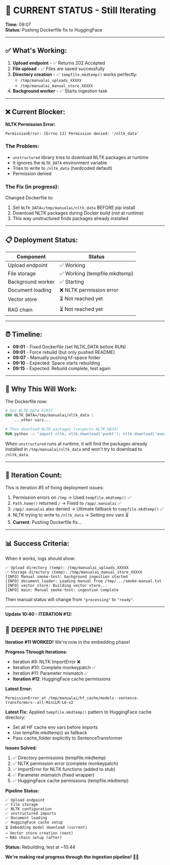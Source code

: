 # 🔄 CURRENT STATUS - Still Iterating

**Time:** 09:07  
**Status:** Pushing Dockerfile fix to HuggingFace

---

## ✅ What's Working:

1. **Upload endpoint** - ✅ Returns 202 Accepted
2. **File upload** - ✅ Files are saved successfully  
3. **Directory creation** - ✅ `tempfile.mkdtemp()` works perfectly:
   - `/tmp/manualai_uploads_XXXXX`
   - `/tmp/manualai_manual_store_XXXXX`
4. **Background worker** - ✅ Starts ingestion task

---

## ❌ Current Blocker:

**NLTK Permission Error:**
```
PermissionError: [Errno 13] Permission denied: '/nltk_data'
```

### The Problem:
- `unstructured` library tries to download NLTK packages at runtime
- It ignores the `NLTK_DATA` environment variable
- Tries to write to `/nltk_data` (hardcoded default)
- Permission denied

### The Fix (in progress):
Changed Dockerfile to:
1. Set `NLTK_DATA=/tmp/manualai/nltk_data` BEFORE pip install
2. Download NLTK packages during Docker build (not at runtime)
3. This way unstructured finds packages already installed

---

## 📋 Deployment Status:

| Component | Status |
|-----------|--------|
| Upload endpoint | ✅ Working |
| File storage | ✅ Working (tempfile.mkdtemp) |
| Background worker | ✅ Starting |
| Document loading | ❌ NLTK permission error |
| Vector store | ⏳ Not reached yet |
| RAG chain | ⏳ Not reached yet |

---

## ⏰ Timeline:

- **09:01** - Fixed Dockerfile (set NLTK_DATA before RUN)
- **09:01** - Force rebuild (but only pushed README)
- **09:07** - Manually pushing hf-space folder
- **09:10** - Expected: Space starts rebuilding
- **09:15** - Expected: Rebuild complete, test again

---

## 🎯 Why This Will Work:

The Dockerfile now:
```dockerfile
# Set NLTK_DATA FIRST
ENV NLTK_DATA=/tmp/manualai/nltk_data \
    ...other vars...

# Then download NLTK packages (respects NLTK_DATA)
RUN python -c "import nltk; nltk.download('punkt'); nltk.download('averaged_perceptron_tagger_eng')"
```

When `unstructured` runs at runtime, it will find the packages already installed in `/tmp/manualai/nltk_data` and won't try to download to `/nltk_data`.

---

## 🔄 Iteration Count:

This is iteration #5 of fixing deployment issues:
1. Permission errors on `/tmp` → Used `tempfile.mkdtemp()` ✅
2. `Path.home()` returned `/` → Fixed to `/app/.manualai` ✅  
3. `/app/.manualai` also denied → Ultimate fallback to `tempfile.mkdtemp()` ✅
4. NLTK trying to write to `/nltk_data` → Setting env vars ⏳
5. **Current**: Pushing Dockerfile fix...

---

## 📊 Success Criteria:

When it works, logs should show:
```
✅ Upload directory (temp): /tmp/manualai_uploads_XXXXX
✅ Storage directory (temp): /tmp/manualai_manual_store_XXXXX
[INFO] Manual smoke-test: background ingestion started
[INFO] document_loader: Loading manual from /tmp/.../smoke-manual.txt
[INFO] vector_store: Building vector store...
[INFO] main: Manual smoke-test: ingestion complete
```

Then manual status will change from `"processing"` to `"ready"`.

---

**Update 10:40 - ITERATION #12:**

## 🚀 DEEPER INTO THE PIPELINE!

**Iteration #11 WORKED!** We're now in the embedding phase!

**Progress Through Iterations:**
- Iteration #9: NLTK ImportError ❌
- Iteration #10: Complete monkeypatch ✅
- Iteration #11: Parameter mismatch ✅
- **Iteration #12**: HuggingFace cache permissions

**Latest Error:**
```
PermissionError at /tmp/manualai/hf_cache/models--sentence-transformers--all-MiniLM-L6-v2
```

**Latest Fix:**
Applied `tempfile.mkdtemp()` pattern to HuggingFace cache directory:
- Set all HF cache env vars before imports
- Use tempfile.mkdtemp() as fallback
- Pass cache_folder explicitly to SentenceTransformer

**Issues Solved:**
1. ✅ Directory permissions (tempfile.mkdtemp)
2. ✅ NLTK permission error (complete monkeypatch)
3. ✅ ImportError for NLTK functions (added to stub)
4. ✅ Parameter mismatch (fixed wrapper)
5. ✅ HuggingFace cache permissions (tempfile.mkdtemp)

**Pipeline Status:**
```
✅ Upload endpoint
✅ File storage
✅ NLTK configuration
✅ unstructured imports
✅ Document loading
✅ HuggingFace cache setup
⏳ Embedding model download (current)
→ Vector store creation (next)
→ RAG chain setup (after)
```

**Status:** Rebuilding, test at ~10:44

**We're making real progress through the ingestion pipeline!** 🎯✨
